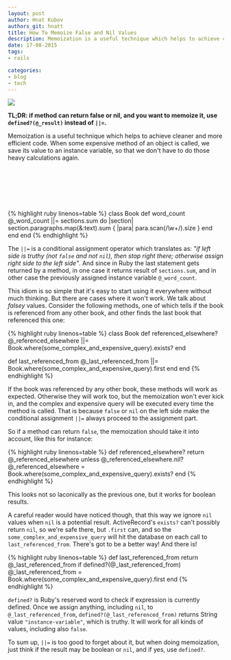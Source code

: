 ```yaml
---
layout: post
author: Hnat Kubov
authors_git: hnatt
title: How To Memoize False and Nil Values
description: Memoization is a useful technique which helps to achieve cleaner and more efficient code. When some expensive method of an object is called, we save its value to an instance variable, so that we don't have to do those heavy calculations again.
date: 17-08-2015
tags:
- rails

categories:
- blog
- tech
---
```


<img src="http://videos.web-03.net/diagramacao/eduardo/mrbool/begindiffjavap2/figure1.png" class="left" style="margin-right: 1em;" />

**TL;DR: if method can return false or nil, and you want to memoize it, use `defined?(@_result)` instead of `||=`.**

Memoization is a useful technique which helps to achieve cleaner and more efficient code. When some expensive method of an object is called, we save its value to an instance variable, so that we don't have to do those heavy calculations again.

<!--cut-->

<br><br><br><br><br>

{% highlight ruby linenos=table %}
class Book
  def word_count
    @_word_count ||= sections.sum do |section|
      section.paragraphs.map(&:text).sum { |para| para.scan(/\w+/).size }
    end
  end 
end
{% endhighlight %}

The `||=` is a conditional assignment operator which translates as: *"if left side is truthy (not `false` and not `nil`), then stop right there; otherwise assign right side to the left side"*. And since in Ruby the last statement gets returned by a method, in one case it returns result of `sections.sum`, and in other case the previously assigned instance variable `@_word_count`.

This idiom is so simple that it's easy to start using it everywhere without much thinking. But there are cases where it won't work. We talk about *falsey* values. Consider the following methods, one of which tells if the book is referenced from any other book, and other finds the last book that referenced this one:

{% highlight ruby linenos=table %}
class Book
  def referenced_elsewhere?
    @_referenced_elsewhere ||= Book.where(some_complex_and_expensive_query).exists?
  end 
  
  def last_referenced_from 
    @_last_referenced_from ||= Book.where(some_complex_and_expensive_query).first
  end 
end
{% endhighlight %}

If the book was referenced by any other book, these methods will work as expected. Otherwise they will work too, but the memoization won't ever kick in, and the complex and expensive query will be executed every time the method is called. That is because `false` or `nil` on the left side make the conditional assignment `||=` always proceed to the assignment part.

So if a method can return `false`, the memoization should take it into account, like this for instance:

{% highlight ruby linenos=table %}
  def referenced_elsewhere?
    return @_referenced_elsewhere unless @_referenced_elsewhere.nil?
    @_referenced_elsewhere = Book.where(some_complex_and_expensive_query).exists?
  end
{% endhighlight %}

This looks not so laconically as the previous one, but it works for boolean results.

A careful reader would have noticed though, that this way we ignore `nil` values when `nil` is a potential result. ActiveRecord's `exists?` can't possibly return `nil`, so we're safe there, but `.first` can, and so the `some_complex_and_expensive_query` will hit the database on each call to `last_referenced_from`. There's got to be a better way! And there is!

{% highlight ruby linenos=table %}
  def last_referenced_from 
    return @_last_referenced_from if defined?(@_last_referenced_from)
    @_last_referenced_from = Book.where(some_complex_and_expensive_query).first
  end 
{% endhighlight %}

`defined?` is Ruby's reserved word to check if expression is currently defined. Once we assign anything, including `nil`, to `@_last_referenced_from`, `defined?(@_last_referenced_from)` returns String value `"instance-variable"`, which is truthy. It will work for all kinds of values, including also `false`.

To sum up, `||=` is too good to forget about it, but when doing memoization, just think if the result may be boolean or `nil`, and if yes, use `defined?`.

